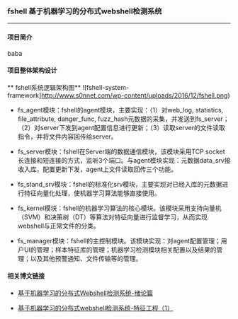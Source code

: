 ### fshell 基于机器学习的分布式webshell检测系统
------
#### 项目简介
baba



#### 项目整体架构设计
** fshell系统逻辑架构图**
![fshell-system-framework]http://www.s0nnet.com/wp-content/uploads/2016/12/fshell.png)

* fs_agent模块：fshell的agent模块，主要实现：（1）对web_log, statistics, file_attribute, danger_func, fuzz_hash元数据的采集，并发送到fs_server；（2）对server下发到agent配置信息进行更新；（3）读取server的文件读取指令，并将文件内容回传给server。

* fs_server模块：fshell在Server端的数据通信模块，该模块采用TCP socket 长连接和短连接的方式，监听3个端口。与agent模块实现：元数据data_srv接收入库，配置更新下发，agent上文件读取回传三个功能。

* fs_stand_srv模块：fshell的标准化srv模块，主要实现对已经入库的元数据进行特征向量化处理，使机器学习算法能够直接使用。

* fs_kernel模块：fshell的机器学习算法的核心模块。该模块采用支持向量机（SVM）和决策树（DT）等算法对特征向量进行监督学习，从而实现webshell与正常文件的分类。

* fs_manager模块：fshell的主控制模块。该模块实现：对agent配置管理；用户UI的管理；样本特征库的管理；机器学习检测模块相关配置以及结果的管理；以及其他预警通知、文件传输等的管理。


#### 相关博文链接

- [基于机器学习的分布式Webshell检测系统-绪论篇](http://www.s0nnet.com/archives/fshell)

- [基于机器学习的分布式webshell检测系统-特征工程（1）](http://www.s0nnet.com/archives/fshell-feature-1)
